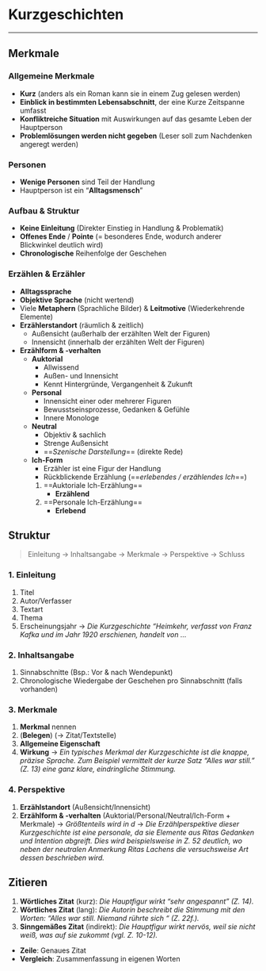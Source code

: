 # Kurzgeschichten
___
## Merkmale
### Allgemeine Merkmale
- **Kurz** (anders als ein Roman kann sie in einem Zug gelesen werden)
-  **Einblick in bestimmten Lebensabschnitt**, der eine Kurze Zeitspanne umfasst
- **Konfliktreiche Situation** mit Auswirkungen auf das gesamte Leben der Hauptperson
- **Problemlösungen werden nicht gegeben** (Leser soll zum Nachdenken angeregt werden)
### Personen
- **Wenige Personen** sind Teil der Handlung
- Hauptperson ist ein “**Alltagsmensch**”
### Aufbau & Struktur
- **Keine Einleitung** (Direkter Einstieg in Handlung & Problematik)
- **Offenes Ende** / **Pointe** (= besonderes Ende, wodurch anderer Blickwinkel deutlich wird)
- **Chronologische** Reihenfolge der Geschehen
### Erzählen & Erzähler
- **Alltagssprache**
- **Objektive Sprache** (nicht wertend)
- Viele **Metaphern** (Sprachliche Bilder) & **Leitmotive** (Wiederkehrende Elemente)
- **Erzählerstandort** (räumlich & zeitlich)
	- Außensicht (außerhalb der erzählten Welt der Figuren)
	- Innensicht (innerhalb der erzählten Welt der Figuren)
- **Erzählform & -verhalten**
	- **Auktorial**
		- Allwissend
		- Außen- und Innensicht
		- Kennt Hintergründe, Vergangenheit & Zukunft
	- **Personal**
		- Innensicht einer oder mehrerer Figuren
		- Bewusstseinsprozesse, Gedanken & Gefühle
		- Innere Monologe
	- **Neutral**
		- Objektiv & sachlich
		- Strenge Außensicht
		- ==*Szenische Darstellung*== (direkte Rede)
	- **Ich-Form**
		- Erzähler ist eine Figur der Handlung
		- Rückblickende Erzählung (==*erlebendes / erzählendes Ich*==)
		1. ==Auktoriale Ich-Erzählung==
			- **Erzählend**
		2. ==Personale Ich-Erzählung==
			- **Erlebend**
## Struktur
> Einleitung → Inhaltsangabe → Merkmale → Perspektive → Schluss

### 1. **Einleitung**
1. Titel
2. Autor/Verfasser
3. Textart
4. Thema
5. Erscheinungsjahr
→ *Die Kurzgeschichte “Heimkehr, verfasst von Franz Kafka und im Jahr 1920 erschienen, handelt von …*
### 2. **Inhaltsangabe**
1. Sinnabschnitte (Bsp.: Vor & nach Wendepunkt)
2. Chronologische Wiedergabe der Geschehen pro Sinnabschnitt (falls vorhanden)
### 3. **Merkmale**
1. **Merkmal** nennen
2. (**Belegen**) (→ Zitat/Textstelle)
3. **Allgemeine Eigenschaft**
4. **Wirkung**
→ *Ein typisches Merkmal der Kurzgeschichte ist die knappe, präzise Sprache. Zum Beispiel vermittelt der kurze Satz “Alles war still.” (Z. 13) eine ganz klare, eindringliche Stimmung.*
### 4.  Perspektive
1. **Erzählstandort** (Außensicht/Innensicht)
2. **Erzählform & -verhalten** (Auktorial/Personal/Neutral/Ich-Form + Merkmale)
→ *Größtenteils wird in d*
→ *Die Erzählperspektive dieser Kurzgeschichte ist eine personale, da sie Elemente aus Ritas Gedanken und Intention abgreift. Dies wird beispielsweise in Z. 52 deutlich, wo neben der neutralen Anmerkung Ritas Lachens die versuchsweise Art dessen beschrieben wird.*
## Zitieren
1. **Wörtliches Zitat** (kurz): *Die Hauptfigur wirkt “sehr angespannt” (Z. 14).*
2. **Wörtliches Zitat** (lang): *Die Autorin beschreibt die Stimmung mit den Worten: “Alles war still. Niemand rührte sich “ (Z. 22f.).*
3. **Sinngemäßes Zitat** (indirekt): *Die Hauptfigur wirkt nervös, weil sie nicht weiß, was auf sie zukommt (vgl. Z. 10-12).*

- **Zeile**: Genaues Zitat
- **Vergleich**: Zusammenfassung in eigenen Worten
